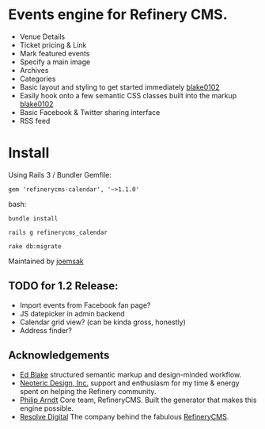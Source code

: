 # Events engine for Refinery CMS.

* Venue Details
* Ticket pricing & Link
* Mark featured events
* Specify a main image
* Archives
* Categories
* Basic layout and styling to get started immediately [blake0102](http://github.com/blake0102)
* Easily hook onto a few semantic CSS classes built into the markup [blake0102](http://github.com/blake0102)
* Basic Facebook & Twitter sharing interface
* RSS feed

# Install

Using Rails 3 / Bundler Gemfile:

    gem 'refinerycms-calendar', '~>1.1.0'

bash:

    bundle install

    rails g refinerycms_calendar

    rake db:migrate



Maintained by [joemsak](http://github.com/joemsak)

## TODO for 1.2 Release:

* Import events from Facebook fan page?
* JS datepicker in admin backend
* Calendar grid view? (can be kinda gross, honestly)
* Address finder?

## Acknowledgements

* [Ed Blake](http://github.com/blake0102) structured semantic markup and design-minded workflow.
* [Neoteric Design, Inc.](http://www.neotericdesign.com) support and enthusiasm for my time & energy spent on helping the Refinery community.
* [Philip Arndt](http://github.com/parndt) Core team, RefineryCMS. Built the generator that makes this engine possible.
* [Resolve Digital](http://www.resolvedigital.com) The company behind the fabulous [RefineryCMS](http://www.refinerycms.com).
